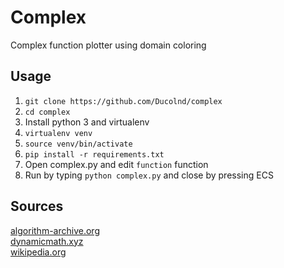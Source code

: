 # Complex
Complex function plotter using domain coloring

## Usage
 1. `git clone https://github.com/Ducolnd/complex`
 2. `cd complex`
 3. Install python 3 and virtualenv
 4. `virtualenv venv`
 5. `source venv/bin/activate`
 6. `pip install -r requirements.txt`
 7. Open complex.py and edit `function` function
 8. Run by typing `python complex.py` and close by pressing ECS

## Sources
[algorithm-archive.org](https://www.algorithm-archive.org/contents/domain_coloring/domain_coloring.html) <br>
[dynamicmath.xyz](https://www.dynamicmath.xyz/domain-coloring/#basic)<br>
[wikipedia.org](https://en.wikipedia.org/wiki/Domain_coloring)<br>